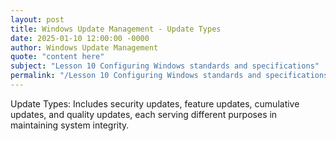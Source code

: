 ```yaml
---
layout: post
title: Windows Update Management - Update Types
date: 2025-01-10 12:00:00 -0000
author: Windows Update Management
quote: "content here"
subject: "Lesson 10 Configuring Windows standards and specifications"
permalink: "/Lesson 10 Configuring Windows standards and specifications/Windows Update Management/Windows Update Management - Update Types"
---
```


Update Types: Includes security updates, feature updates, cumulative updates, and quality updates, each serving different purposes in maintaining system integrity.
